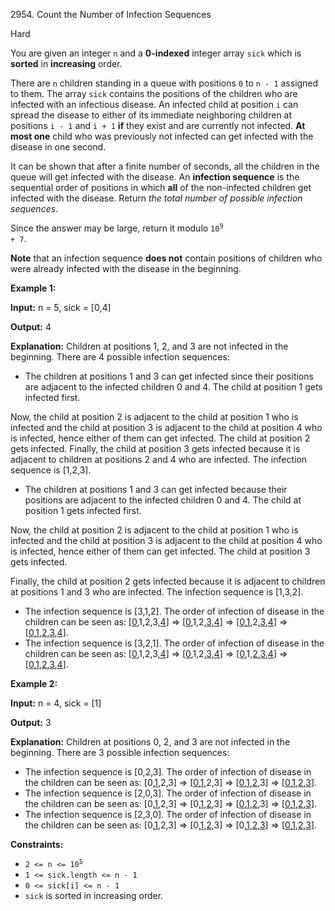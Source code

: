 2954\. Count the Number of Infection Sequences

Hard

You are given an integer `n` and a **0-indexed** integer array `sick` which is **sorted** in **increasing** order.

There are `n` children standing in a queue with positions `0` to `n - 1` assigned to them. The array `sick` contains the positions of the children who are infected with an infectious disease. An infected child at position `i` can spread the disease to either of its immediate neighboring children at positions `i - 1` and `i + 1` **if** they exist and are currently not infected. **At most one** child who was previously not infected can get infected with the disease in one second.

It can be shown that after a finite number of seconds, all the children in the queue will get infected with the disease. An **infection sequence** is the sequential order of positions in which **all** of the non-infected children get infected with the disease. Return _the total number of possible infection sequences_.

Since the answer may be large, return it modulo <code>10<sup>9</sup> + 7</code>.

**Note** that an infection sequence **does not** contain positions of children who were already infected with the disease in the beginning.

**Example 1:**

**Input:** n = 5, sick = [0,4]

**Output:** 4

**Explanation:** Children at positions 1, 2, and 3 are not infected in the beginning. There are 4 possible infection sequences: 
- The children at positions 1 and 3 can get infected since their positions are adjacent to the infected children 0 and 4. The child at position 1 gets infected first. 

Now, the child at position 2 is adjacent to the child at position 1 who is infected and the child at position 3 is adjacent to the child at position 4 who is infected, hence either of them can get infected. The child at position 2 gets infected. Finally, the child at position 3 gets infected because it is adjacent to children at positions 2 and 4 who are infected. The infection sequence is [1,2,3]. 
- The children at positions 1 and 3 can get infected because their positions are adjacent to the infected children 0 and 4. The child at position 1 gets infected first. 

Now, the child at position 2 is adjacent to the child at position 1 who is infected and the child at position 3 is adjacent to the child at position 4 who is infected, hence either of them can get infected. The child at position 3 gets infected. 

Finally, the child at position 2 gets infected because it is adjacent to children at positions 1 and 3 who are infected. The infection sequence is [1,3,2]. 
- The infection sequence is [3,1,2]. The order of infection of disease in the children can be seen as: [<ins>0</ins>,1,2,3,<ins>4</ins>] => [<ins>0</ins>,1,2,<ins>3</ins>,<ins>4</ins>] => [<ins>0</ins>,<ins>1</ins>,2,<ins>3</ins>,<ins>4</ins>] => [<ins>0</ins>,<ins>1</ins>,<ins>2</ins>,<ins>3</ins>,<ins>4</ins>]. 
- The infection sequence is [3,2,1]. The order of infection of disease in the children can be seen as: [<ins>0</ins>,1,2,3,<ins>4</ins>] => [<ins>0</ins>,1,2,<ins>3</ins>,<ins>4</ins>] => [<ins>0</ins>,1,<ins>2</ins>,<ins>3</ins>,<ins>4</ins>] => [<ins>0</ins>,<ins>1</ins>,<ins>2</ins>,<ins>3</ins>,<ins>4</ins>].

**Example 2:**

**Input:** n = 4, sick = [1]

**Output:** 3

**Explanation:** Children at positions 0, 2, and 3 are not infected in the beginning. There are 3 possible infection sequences: 
- The infection sequence is [0,2,3]. The order of infection of disease in the children can be seen as: [0,<ins>1</ins>,2,3] => [<ins>0</ins>,<ins>1</ins>,2,3] => [<ins>0</ins>,<ins>1</ins>,<ins>2</ins>,3] => [<ins>0</ins>,<ins>1</ins>,<ins>2</ins>,<ins>3</ins>]. 
- The infection sequence is [2,0,3]. The order of infection of disease in the children can be seen as: [0,<ins>1</ins>,2,3] => [0,<ins>1</ins>,<ins>2</ins>,3] => [<ins>0</ins>,<ins>1</ins>,<ins>2</ins>,3] => [<ins>0</ins>,<ins>1</ins>,<ins>2</ins>,<ins>3</ins>]. 
- The infection sequence is [2,3,0]. The order of infection of disease in the children can be seen as: [0,<ins>1</ins>,2,3] => [0,<ins>1</ins>,<ins>2</ins>,3] => [0,<ins>1</ins>,<ins>2</ins>,<ins>3</ins>] => [<ins>0</ins>,<ins>1</ins>,<ins>2</ins>,<ins>3</ins>].

**Constraints:**

*   <code>2 <= n <= 10<sup>5</sup></code>
*   `1 <= sick.length <= n - 1`
*   `0 <= sick[i] <= n - 1`
*   `sick` is sorted in increasing order.